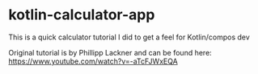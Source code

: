 # kotlin-calculator-app
This is a quick calculator tutorial I did to get a feel for Kotlin/compos dev

Original tutorial is by Phillipp Lackner and can be found here: https://www.youtube.com/watch?v=-aTcFJWxEQA
